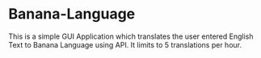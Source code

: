# Banana-Language
 
This is a simple GUI Application which translates the user entered English Text to Banana Language using API.
It limits to 5 translations per hour.
